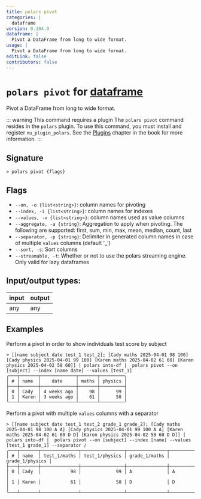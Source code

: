 ```yaml
---
title: polars pivot
categories: |
  dataframe
version: 0.104.0
dataframe: |
  Pivot a DataFrame from long to wide format.
usage: |
  Pivot a DataFrame from long to wide format.
editLink: false
contributors: false
---
```

<!-- This file is automatically generated. Please edit the command in https://github.com/nushell/nushell instead. -->

# `polars pivot` for [dataframe](/commands/categories/dataframe.md)

<div class='command-title'>Pivot a DataFrame from long to wide format.</div>

::: warning This command requires a plugin
The `polars pivot` command resides in the `polars` plugin.
To use this command, you must install and register `nu_plugin_polars`.
See the [Plugins](/book/plugins.html) chapter in the book for more information.
:::


## Signature

```> polars pivot {flags} ```

## Flags

 -  `--on, -o {list<string>}`: column names for pivoting
 -  `--index, -i {list<string>}`: column names for indexes
 -  `--values, -v {list<string>}`: column names used as value columns
 -  `--aggregate, -a {string}`: Aggregation to apply when pivoting. The following are supported: first, sum, min, max, mean, median, count, last
 -  `--separator, -p {string}`: Delimiter in generated column names in case of multiple `values` columns (default '_')
 -  `--sort, -s`: Sort columns
 -  `--streamable, -t`: Whether or not to use the polars streaming engine. Only valid for lazy dataframes


## Input/output types:

| input | output |
| ----- | ------ |
| any   | any    |
## Examples

Perform a pivot in order to show individuals test score by subject
```nu
> [[name subject date test_1 test_2]; [Cady maths 2025-04-01 98 100] [Cady physics 2025-04-01 99 100] [Karen maths 2025-04-02 61 60] [Karen physics 2025-04-02 58 60]] | polars into-df |  polars pivot --on [subject] --index [name date] --values [test_1]
╭───┬───────┬─────────────┬───────┬─────────╮
│ # │ name  │    date     │ maths │ physics │
├───┼───────┼─────────────┼───────┼─────────┤
│ 0 │ Cady  │ 4 weeks ago │    98 │      99 │
│ 1 │ Karen │ 3 weeks ago │    61 │      58 │
╰───┴───────┴─────────────┴───────┴─────────╯

```

Perform a pivot with multiple `values` columns with a separator
```nu
> [[name subject date test_1 test_2 grade_1 grade_2]; [Cady maths 2025-04-01 98 100 A A] [Cady physics 2025-04-01 99 100 A A] [Karen maths 2025-04-02 61 60 D D] [Karen physics 2025-04-02 58 60 D D]] | polars into-df |  polars pivot --on [subject] --index [name] --values [test_1 grade_1] --separator /
╭───┬───────┬──────────────┬────────────────┬───────────────┬─────────────────╮
│ # │ name  │ test_1/maths │ test_1/physics │ grade_1/maths │ grade_1/physics │
├───┼───────┼──────────────┼────────────────┼───────────────┼─────────────────┤
│ 0 │ Cady  │           98 │             99 │ A             │ A               │
│ 1 │ Karen │           61 │             58 │ D             │ D               │
╰───┴───────┴──────────────┴────────────────┴───────────────┴─────────────────╯

```
